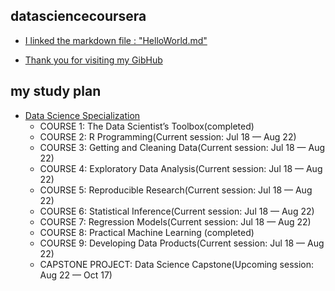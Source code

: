 ## datasciencecoursera 
* [I linked the markdown file : "HelloWorld.md"](https://github.com/leehaesung/datasciencecoursera/blob/master/HelloWorld.md)

* [Thank you for visiting my GibHub](https://github.com/leehaesung)

## my study plan
* [Data Science Specialization](https://www.coursera.org/specializations/jhu-data-science)
  * COURSE 1: The Data Scientist’s Toolbox(completed)
  * COURSE 2: R Programming(Current session: Jul 18 — Aug 22)
  * COURSE 3: Getting and Cleaning Data(Current session: Jul 18 — Aug 22)
  * COURSE 4: Exploratory Data Analysis(Current session: Jul 18 — Aug 22)
  * COURSE 5: Reproducible Research(Current session: Jul 18 — Aug 22)
  * COURSE 6: Statistical Inference(Current session: Jul 18 — Aug 22)
  * COURSE 7: Regression Models(Current session: Jul 18 — Aug 22)
  * COURSE 8: Practical Machine Learning (completed)
  * COURSE 9: Developing Data Products(Current session: Jul 18 — Aug 22)
  * CAPSTONE PROJECT: Data Science Capstone(Upcoming session: Aug 22 — Oct 17)
